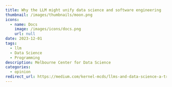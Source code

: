 ```yaml
---
title: Why the LLM might unify data science and software engineering
thumbnail: /images/thumbnails/moon.png
icons:
  - name: Docs
    image: /images/icons/docs.png
    url: null
date: 2023-12-01
tags:
  - llm
  - Data Science
  - Programming
description: Melbourne Center for Data Science
categories:
  - opinion
redirect_url: https://medium.com/kernel-mcds/llms-and-data-science-a-transformative-landscape-awaits-7a2c82630a99
---
```

